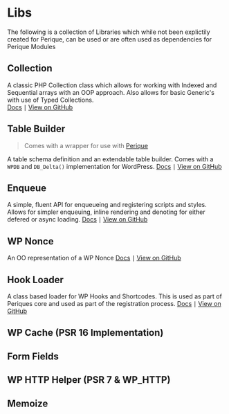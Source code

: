 # Libs

The following is a collection of Libraries which while not been explictily created for Perique, can be used or are often used as dependencies for Perique Modules

## Collection

A classic PHP Collection class which allows for working with Indexed and Sequential arrays with an OOP approach. Also allows for basic Generic's with use of Typed Collections.  
[Docs](Collection/README.md) ∣ [View on GitHub](https://github.com/Pink-Crab/Collection)

## Table Builder

> Comes with a wrapper for use with [Perique](../module/Migrations/index.md)

A table schema definition and an extendable table builder. Comes with a `WPDB` and `DB_Delta()`  implementation for WordPress. 
[Docs](Table%20Builder/README.md) ∣ [View on GitHub](https://github.com/Pink-Crab/WPDB-Table-Builder)


## Enqueue

A simple, fluent API for enqueueing and registering scripts and styles. Allows for simpler enqueuing, inline rendering and denoting for either defered or async loading.
[Docs](Enqueue.md) ∣ [View on GitHub](https://github.com/Pink-Crab/Enqueue)

## WP Nonce

An OO representation of a WP Nonce
[Docs](WP_Nonce.md) ∣ [View on GitHub](https://github.com/Pink-Crab/Nonce)

## Hook Loader

A class based loader for WP Hooks and Shortcodes. This is used as part of Periques core and used as part of the registration process.
[Docs](Hook_Loader.md) ∣ [View on GitHub](https://github.com/Pink-Crab/Loader)

## WP Cache (PSR 16 Implementation)

## Form Fields

## WP HTTP Helper (PSR 7 & WP_HTTP)

## Memoize
